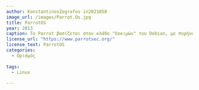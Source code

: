 ```yaml
---
author: KonstantinosZografos in2021058
image_url: /images/Parrot.Os.jpg
title: ParrotOS
year: 2013
caption: Το Parrot βασίζεται στον κλάδο "δοκιμών" του Debian, με πυρήνα Linux 5.10. Ακολουθεί ένα μοντέλο ανάπτυξης κυλιόμενης απελευθέρωσης.Τα περιβάλλοντα επιφάνειας εργασίας είναι MATE και ο προεπιλεγμένος διαχειριστής οθόνης είναι το LightDM.Το σύστημα είναι πιστοποιημένο ότι λειτουργεί σε συσκευές που έχουν τουλάχιστον 256 MB μνήμης RAM και είναι κατάλληλο για αρχιτεκτονικές επεξεργαστών 32-bit (i386) και 64-bit (amd64). Επιπλέον, το έργο είναι διαθέσιμο για ARMv7 (armhf) αρχιτεκτονικές.Τον Ιούνιο του 2017, η ομάδα Parrot ανακοίνωσε ότι σκέφτεται να αλλάξει από Debian σε Devuan, κυρίως λόγω προβλημάτων με το systemd.Από τις 21 Ιανουαρίου 2019, η ομάδα Parrot άρχισε να καταργεί σταδιακά την ανάπτυξη του ISO 32-bit (i386).Τον Αύγουστο του 2020, το Parrot OS υποστηρίζει επίσημα το Lightweight Xfce Desktop.
license_url: "https://www.parrotsec.org/"
license_text: ParrotOS
categories:
  - Ορισμός
  
tags:
  - Linux
  
---
```


